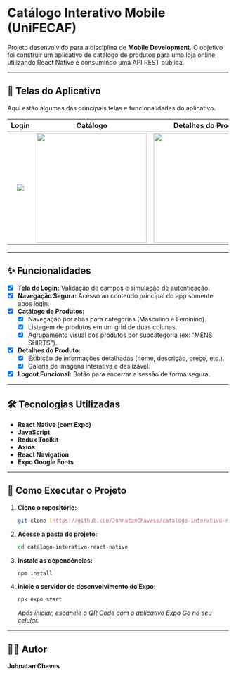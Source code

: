 # Catálogo Interativo Mobile (UniFECAF)

Projeto desenvolvido para a disciplina de **Mobile Development**. O objetivo foi construir um aplicativo de catálogo de produtos para uma loja online, utilizando React Native e consumindo uma API REST pública.

---

## 📱 Telas do Aplicativo

Aqui estão algumas das principais telas e funcionalidades do aplicativo.

| Login | Catálogo | Detalhes do Produto |
| :---: | :---: | :---: |
| <img src="https://github.com/user-attachments/assets/15052c12-62ee-4aa5-a98f-2cbdd9f7d248"> | <img src="https://github.com/user-attachments/assets/19603ec1-c29b-4fdd-bf29-dca35c2625ef" width="250"> | <img src="https://github.com/user-attachments/assets/d33fd381-f2c7-482b-9880-0f440a967053" width="250"> |

---

## ✨ Funcionalidades

- [x] **Tela de Login:** Validação de campos e simulação de autenticação.
- [x] **Navegação Segura:** Acesso ao conteúdo principal do app somente após login.
- [x] **Catálogo de Produtos:**
    - [x] Navegação por abas para categorias (Masculino e Feminino).
    - [x] Listagem de produtos em um grid de duas colunas.
    - [x] Agrupamento visual dos produtos por subcategoria (ex: "MENS SHIRTS").
- [x] **Detalhes do Produto:**
    - [x] Exibição de informações detalhadas (nome, descrição, preço, etc.).
    - [x] Galeria de imagens interativa e deslizável.
- [x] **Logout Funcional:** Botão para encerrar a sessão de forma segura.

---

## 🛠️ Tecnologias Utilizadas

- **React Native (com Expo)**
- **JavaScript**
- **Redux Toolkit**
- **Axios**
- **React Navigation**
- **Expo Google Fonts**

---

## 🚀 Como Executar o Projeto

1.  **Clone o repositório:**
    ```bash
    git clone [https://github.com/JohnatanChavess/catalogo-interativo-react-native.git](https://github.com/JohnatanChavess/catalogo-interativo-react-native.git)
    ```

2.  **Acesse a pasta do projeto:**
    ```bash
    cd catalogo-interativo-react-native
    ```

3.  **Instale as dependências:**
    ```bash
    npm install
    ```

4.  **Inicie o servidor de desenvolvimento do Expo:**
    ```bash
    npx expo start
    ```
    *Após iniciar, escaneie o QR Code com o aplicativo Expo Go no seu celular.*

---

## 👨‍💻 Autor

**Johnatan Chaves**